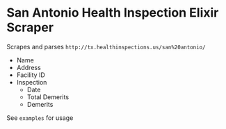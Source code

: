 # San Antonio Health Inspection Elixir Scraper

Scrapes and parses `http://tx.healthinspections.us/san%20antonio/`

- Name
- Address
- Facility ID
- Inspection
  - Date
  - Total Demerits
  - Demerits

See `examples` for usage